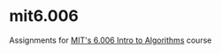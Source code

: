 # mit6.006
Assignments for [MIT's 6.006 Intro to Algorithms](https://courses.csail.mit.edu/6.006/fall11/notes.shtml) course
